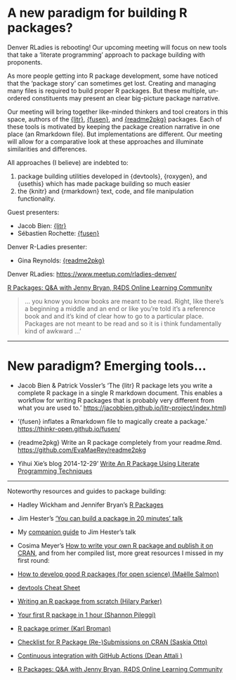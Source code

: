 
<!-- README.md is generated from README.Rmd. Please edit that file -->

# A new paradigm for building R packages?

<!-- badges: start -->

<!-- badges: end -->

Denver RLadies is rebooting\! Our upcoming meeting will focus on new
tools that take a ‘literate programming’ approach to package building
with proponents.

As more people getting into R package development, some have noticed
that the ‘package story’ can sometimes get lost. Creating and managing
many files is required to build proper R packages. But these multiple,
un-ordered constituents may present an clear big-picture package
narrative.

Our meeting will bring together like-minded thinkers and tool creators
in this space, authors of the
[{litr}](https://jacobbien.github.io/litr-project/index.html),
[{fusen}](https://github.com/Thinkr-open/fusen/), and
[{readme2pkg}](https://github.com/EvaMaeRey/readme2pkg.template)
packages. Each of these tools is motivated by keeping the package
creation narrative in one place (an Rmarkdown file). But implementations
are different. Our meeting will allow for a comparative look at these
approaches and illuminate similarities and differences.

All approaches (I believe) are indebted to:

1)  package building utilities developed in {devtools}, {roxygen}, and
    {usethis} which has made package building so much easier
2)  the {knitr} and {rmarkdown} text, code, and file manipulation
    functionality.

Guest presenters:

  - Jacob Bien:
    [{litr}](https://jacobbien.github.io/litr-project/index.html)
  - Sébastien Rochette: [{fusen}](https://github.com/Thinkr-open/fusen/)

Denver R-Ladies presenter:

  - Gina Reynolds:
    [{readme2pkg}](https://github.com/EvaMaeRey/readme2pkg.template)

Denver RLadies: <https://www.meetup.com/rladies-denver/>

[R Packages: Q\&A with Jenny Bryan, R4DS Online Learning
Community](https://www.youtube.com/watch?v=5LktoXh7WvY)

<!-- > 'finding ways to contribute to open source packages can be daunting um how do you like what what process do you have when you're first like looking at a new project that you might be involved in a new package ...' Colin -->

<!-- > ... where do you start? Because i know for damn sure you don't want to open the r directory and start reading the files in alphabetical order right which is in some sense kind of feels like the most natural thing to do because you're like pretty sure that the r folder is the business end of the package and then -->

<!-- because we're plagued by alphabetical ordering it sort of feels like maybe you should just start clicking on the files and reading them and i know that does not work very well um so at this point like when i for some reason like need to become involved in a -->

> … you know you know books are meant to be read. Right, like there’s a
> beginning a middle and an end or like you’re told it’s a reference
> book and and it’s kind of clear how to go to a particular place.
> Packages are not meant to be read and so it is i think fundamentally
> kind of awkward …’

-----

# New paradigm? Emerging tools…

  - Jacob Bien & Patrick Vossler’s ‘The {litr} R package lets you write
    a complete R package in a single R markdown document. This enables a
    workflow for writing R packages that is probably very different from
    what you are used to.’
    <https://jacobbien.github.io/litr-project/index.html>)

  - ‘{fusen} inflates a Rmarkdown file to magically create a package.’
    <https://thinkr-open.github.io/fusen/>

  - {readme2pkg} Write an R package completely from your readme.Rmd.
    <https://github.com/EvaMaeRey/readme2pkg>

  - Yihui Xie’s blog 2014-12-29’ [Write An R Package Using Literate
    Programming Techniques](https://yihui.org/rlp/)

-----

Noteworthy resources and guides to package building:

  - Hadley Wickham and Jennifer Bryan’s [R
    Packages](http://r-pkgs.had.co.nz/)

  - Jim Hester’s [‘You can build a package in 20 minutes’
    talk](https://posit.co/resources/videos/you-can-make-a-package-in-20-minutes-jim-hester/)

  - My [companion
    guide](https://evamaerey.github.io/package_in_20_minutes/package_in_20_minutes)
    to Jim Hester’s talk

  - Cosima Meyer’s [How to write your own R package and publish it on
    CRAN](https://www.mzes.uni-mannheim.de/socialsciencedatalab/article/r-package/),
    and from her compiled list, more great resources I missed in my
    first round:

  - [How to develop good R packages (for open science) (Maëlle
    Salmon)](https://masalmon.eu/2017/12/11/goodrpackages/)

  - [devtools Cheat
    Sheet](https://rawgit.com/rstudio/cheatsheets/master/package-development.pdf)

  - [Writing an R package from scratch (Hilary
    Parker)](https://hilaryparker.com/2014/04/29/writing-an-r-package-from-scratch/)

  - [Your first R package in 1 hour (Shannon
    Pileggi)](https://www.pipinghotdata.com/talks/2020-10-25-your-first-r-package-in-1-hour/)

  - [R package primer (Karl Broman)](https://kbroman.org/pkg_primer/)

  - [Checklist for R Package (Re-)Submissions on CRAN (Saskia
    Otto)](https://www.marinedatascience.co/blog/2020/01/09/checklist-for-r-package-re-submissions-on-cran/)

  - [Continuous integration with GitHub Actions (Dean Attali
    )](https://deanattali.com/blog/migrating-travis-to-github/)

  - [R Packages: Q\&A with Jenny Bryan, R4DS Online Learning
    Community](https://www.youtube.com/watch?v=5LktoXh7WvY)
